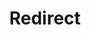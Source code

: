 ﻿---
layout: src/layouts/Redirect.astro
title: Redirect
redirect: https://yamldoc.liuyan.wang/docs/octopus-rest-api/examples/users-and-teams/list-users-with-role
pubDate:  2023-01-01
navSearch: false
navSitemap: false
navMenu: false
---

